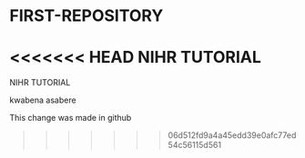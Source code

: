 # FIRST-REPOSITORY
<<<<<<< HEAD
NIHR TUTORIAL
=======
NIHR TUTORIAL


kwabena asabere

This change was made in github
>>>>>>> 06d512fd9a4a45edd39e0afc77ed54c56115d561
